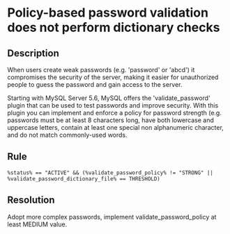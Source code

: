 # Policy-based password validation does not perform dictionary checks
## Description
When users create weak passwords (e.g. 'password' or 'abcd') it compromises the security of the server, making it easier for unauthorized people to guess the password and gain access to the server. 

Starting with MySQL Server 5.6, MySQL offers the 'validate_password' plugin that can be used to test passwords and improve security. With this plugin you can implement and enforce a policy for password strength (e.g. passwords must be at least 8 characters long, have both lowercase and uppercase letters, contain at least one special non alphanumeric character, and do not match commonly-used words.

## Rule
`%status% == "ACTIVE" && (%validate_password_policy% != "STRONG" || %validate_password_dictionary_file% == THRESHOLD)`

## Resolution
Adopt more complex passwords, implement  validate_password_policy at least MEDIUM value.
